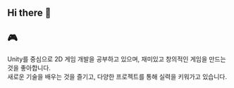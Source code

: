 ## Hi there 👋

## 🎮
Unity를 중심으로 2D 게임 개발을 공부하고 있으며, 재미있고 창의적인 게임을 만드는 것을 좋아합니다.  
새로운 기술을 배우는 것을 즐기고, 다양한 프로젝트를 통해 실력을 키워가고 있습니다.
